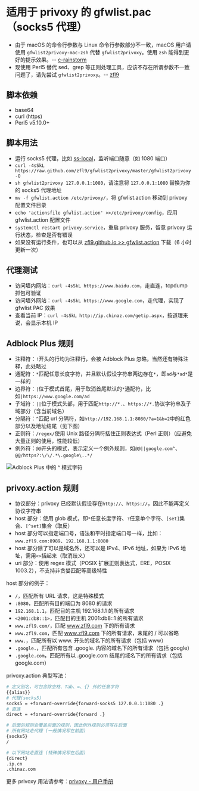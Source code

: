 # 适用于 privoxy 的 gfwlist.pac（socks5 代理）
- 由于 macOS 的命令行参数与 Linux 命令行参数部分不一致，macOS 用户请使用 `gfwlist2privoxy-mac-zsh` 代替 `gfwlist2privoxy`。使用 `zsh` 能得到更好的提示效果。-- [c-rainstorm](https://github.com/c-rainstorm)
- 现使用 Perl5 替代 sed、grep 等正则处理工具，应该不存在所谓参数不一致问题了，请先尝试 `gfwlist2privoxy`。-- [zfl9](https://github.com/zfl9)

## 脚本依赖
- base64
- curl (https)
- Perl5 v5.10.0+

## 脚本用法
- 运行 socks5 代理，比如 [ss-local](https://www.zfl9.com/ss-local.html)，监听端口随意（如 1080 端口）
- `curl -4sSkL https://raw.github.com/zfl9/gfwlist2privoxy/master/gfwlist2privoxy -O`
- `sh gfwlist2privoxy 127.0.0.1:1080`，请注意将 `127.0.0.1:1080` 替换为你的 socks5 代理地址
- `mv -f gfwlist.action /etc/privoxy/`，将 gfwlist.action 移动到 privoxy 配置文件目录
- `echo 'actionsfile gfwlist.action' >>/etc/privoxy/config`，应用 gfwlist.action 配置文件
- `systemctl restart privoxy.service`，重启 privoxy 服务，留意 privoxy 运行状态，检查是否有错误
- 如果没有运行条件，也可以从 [zfl9.github.io >> gfwlist.action](https://zfl9.github.io/gfwlist2privoxy/gfwlist.action) 下载（6 小时更新一次）

## 代理测试
- 访问墙内网站：`curl -4sSkL https://www.baidu.com`，走直连，tcpdump 抓包可验证
- 访问墙外网站：`curl -4sSkL https://www.google.com`，走代理，实现了 gfwlist PAC 效果
- 查看当前 IP：`curl -4sSkL http://ip.chinaz.com/getip.aspx`，按道理来说，会显示本机 IP

## Adblock Plus 规则
- 注释符：`!`开头的行均为注释行，会被 Adblock Plus 忽略，当然还有特殊注释，此处略过
- 通配符：`*`匹配任意长度字符，并且默认假设字符串两边存在`*`，即`ad`与`*ad*`是一样的
- 边界符：`|`位于模式首尾，用于取消首尾默认的`*`通配符，比如`|https://www.google.com/ad`
- 子域符：`||`位于模式头部，用于匹配`http://*.`、`https://*.`协议字符串及子域部分（含当前域名）
- 分隔符：`^`匹配 url 分隔符，如`http://192.168.1.1:8080/?a=1&b=2`中的红色部分以及地址结尾（见下图）
- 正则符：`/regex/`使用 Unix 路径分隔符括住正则表达式（Perl 正则）（应避免大量正则的使用，性能较低）
- 例外符：`@@`开头的模式，表示定义一个例外规则，如`@@||google.com^`、`@@/https?:\/\/.*\.google\..*/`

![Adblock Plus 中的 `^` 模式字符](http://main.zfl9.com/images/abp-url-split-rule.png)

## privoxy.action 规则
- 协议部分：privoxy 已经默认假设存在`http://`、`https://`，因此不能再定义协议字符串
- host 部分：使用 glob 模式，即`*`任意长度字符、`?`任意单个字符、`[set]`集合、`[^set]`集合（取反）
- host 部分可以指定端口号，语法和平时指定端口号一样，比如：`www.zfl9.com:8989`、`192.168.1.1:8080`
- host 部分除了可以是域名外，还可以是 IPv4、IPv6 地址，如果为 IPv6 地址，需用`<>`括起来（取消歧义）
- uri 部分：使用 regex 模式（POSIX 扩展正则表达式，ERE，POSIX 1003.2），不支持非贪婪匹配等高级特性

host 部分的例子：
- `/`，匹配所有 URL 请求，这是特殊模式
- `:8080`，匹配所有目的端口为 8080 的请求
- `192.168.1.1`，匹配目的主机 192.168.1.1 的所有请求
- `<2001:db8::1>`，匹配目的主机 2001:db8::1 的所有请求
- `www.zfl9.com/`，匹配 www.zfl9.com 下的所有请求
- `www.zfl9.com`，匹配 www.zfl9.com 下的所有请求，末尾的 / 可以省略
- `www.`，匹配所有以 www. 开头的域名下的所有请求（包括 www）
- `.google.`，匹配所有包含 .google. 内容的域名下的所有请求（包括 google）
- `.google.com`，匹配所有以 .google.com 结尾的域名下的所有请求（包括 google.com）

privoxy.action 典型写法：
``` bash
# 定义别名，可包含除空格、Tab、=、{} 外的任意字符
{{alias}}
# 代理(socks5)
socks5 = +forward-override{forward-socks5 127.0.0.1:1080 .}
# 直连
direct = +forward-override{forward .}

# 后面的规则会覆盖前面的规则，因此例外规则必须写在后面
# 所有网站走代理 (一般情况写在前面)
{socks5}
/

# 以下网站走直连 (特殊情况写在后面)
{direct}
.ip.cn
.chinaz.com
```

更多 privoxy 用法请参考：[privoxy - 用户手册](https://www.privoxy.org/user-manual/)
